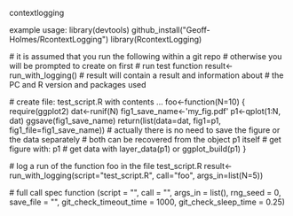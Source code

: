 contextlogging

example usage:
library(devtools)
github_install("Geoff-Holmes/RcontextLogging")
library(RcontextLogging)

\# it is assumed that you run the following within a git repo
\# otherwise you will be prompted to create on first
\# run test function
result<-run_with_logging()
\# result will contain a result and information about 
\# the PC and R version and packages used


\# create file: test_script.R with contents ...
foo<-function(N=10)
{
    require(ggplot2)
    dat<-runif(N)
    fig1_save_name<-'my_fig.pdf'
    p1<-qplot(1:N, dat)
    ggsave(fig1_save_name)
    return(list(data=dat, fig1=p1, fig1_file=fig1_save_name))
    # actually there is no need to save the figure or the data separately
    # both can be recovered from the object p1 itself
    # get figure with: p1
    # get data with layer_data(p1) or ggplot_build(p1)
}

\# log a run of the function foo in the file test_script.R
result<-run_with_logging(script="test_script.R", call="foo", args_in=list(N=5))

\# full call spec
function (script = "", call = "", args_in = list(), rng_seed = 0, 
    save_file = "", git_check_timeout_time = 1000, git_check_sleep_time = 0.25)


